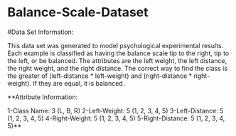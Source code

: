 # Balance-Scale-Dataset


#Data Set Information:

This data set was generated to model psychological experimental results. Each example is classified as having the balance scale tip to the right, tip to the left, or be balanced. The attributes are the left weight, the left distance, the right weight, and the right distance. The correct way to find the class is the greater of (left-distance * left-weight) and (right-distance * right-weight). If they are equal, it is balanced.

**Attribute Information:

1-Class Name: 3 (L, B, R)
2-Left-Weight: 5 (1, 2, 3, 4, 5)
3-Left-Distance: 5 (1, 2, 3, 4, 5)
4-Right-Weight: 5 (1, 2, 3, 4, 5)
5-Right-Distance: 5 (1, 2, 3, 4, 5)**
